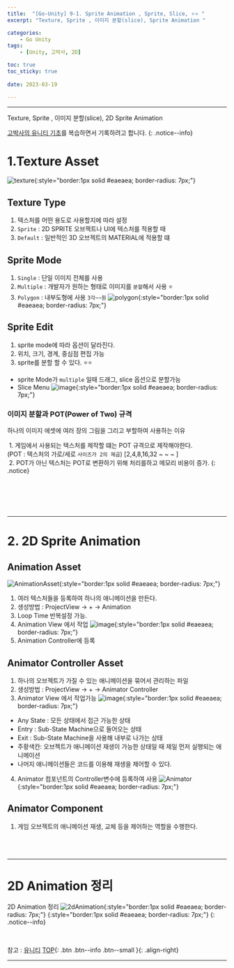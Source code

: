 ```yaml
---
title:  "[Go-Unity] 9-1. Sprite Animation , Sprite, Slice, ⭐⭐ "
excerpt: "Texture, Sprite , 이미지 분할(slice), Sprite Animation "

categories:
    - Go Unity
tags:
    - [Unity, 고박사, 2D]

toc: true
toc_sticky: true
 
date: 2023-03-19

---
```

- - -

Texture, Sprite , 이미지 분할(slice), 2D Sprite Animation 

[고박사의 유니티 기초](https://www.inflearn.com/course/%EA%B3%A0%EB%B0%95%EC%82%AC-%EC%9C%A0%EB%8B%88%ED%8B%B0-%EA%B8%B0%EC%B4%88/dashboard)를 복습하면서 기록하려고 합니다. 
{: .notice--info}


# 1.Texture Asset  
![texture](https://user-images.githubusercontent.com/96651722/226171696-b7bd7712-4450-47e2-a260-9568635a1ac3.png){:style="border:1px solid #eaeaea; border-radius: 7px;"}  

##  Texture Type
1.  텍스처를 어떤 용도로 사용할지에 따라 설정
2.  `Sprite`  :   2D SPRITE 오브젝트나 UI에 텍스처를 적용할 때
3.  `Default` : 일반적인 3D 오브젝트의 MATERIAL에 적용할 떄

## Sprite Mode
1.  `Single` : 단일 이미지 전체를 사용
2.  `Multiple` : 개발자가 원하는 형태로 이미지를 `분할`해서 사용 ⭐
3.  `Polygon` : 내부도형에 사용  `3각~~원`
![polygon](https://user-images.githubusercontent.com/96651722/226173039-05f9df6a-f819-4efd-91cf-09a0f1a8e2b2.png){:style="border:1px solid #eaeaea; border-radius: 7px;"}

##  Sprite Edit
1.  sprite mode에 따라 옵션이 달라진다.
2. 위치, 크기, 경계, 중심점 편집 가능
3.  sprite를 분할 할 수 있다. ⭐⭐
-   sprite Mode가 `multiple` 일때 드래그, slice 옵션으로 분할가능
-   Slice Menu
![image](https://user-images.githubusercontent.com/96651722/226172034-10178f05-3536-49e1-893f-5a9d36bd22ed.png){:style="border:1px solid #eaeaea; border-radius: 7px;"}

### 이미지 분할과 POT(Power of Two) 규격  
 하나의 이미지 에셋에 여러 장의 그림을 그리고 부할하여 사용하는 이유  
   

&nbsp;1.  게임에서 사용되는 텍스처를 제작할 떄는 POT 규격으로 제작해야한다.  
(POT : 텍스처의 가로/세로 `사이즈가 2의 제곱`) [2,4,8,16,32 ~ ~ ~ ]   
&nbsp;2.  POT가 아닌 텍스처는 POT로 변환하기 위해 처리를하고 메모리 비용이 증가.
{: .notice}

<br><br><br><br>

---
# 2. 2D Sprite Animation  

##  Animation Asset  
![AnimationAsset](https://user-images.githubusercontent.com/96651722/226332068-7029eec4-b804-42c3-b35f-4ccbd98ab594.png){:style="border:1px solid #eaeaea; border-radius: 7px;"}  
1.  여러 텍스처들을 등록하여 하나의 애니메이션을 만든다.
2.  생성방법 : ProjectView -> + -> Animation
3.  Loop Time 반복설정 가능.
4.  Animation View 에서 작업
![image](https://user-images.githubusercontent.com/96651722/226331532-7d3df166-086d-4fdf-82fd-793c9a36d59c.png){:style="border:1px solid #eaeaea; border-radius: 7px;"}  
5.  Animation Controller에 등록
 
##  Animator Controller Asset  
1.  하나의 오브젝트가 가질 수 있는 애니메이션을 묶어서 관리하는 파일
2.  생성방법 : ProjectView -> + -> Animator Controller
3.  Animator View 에서 작업가능
![image](https://user-images.githubusercontent.com/96651722/226333100-51536b98-add7-41cc-8354-744bda5b6045.png){:style="border:1px solid #eaeaea; border-radius: 7px;"}  
-   Any State : 모든 상태에서 접근 가능한 상태
-   Entry  : Sub-State Machine으로 들어오는 상태
-   Exit   : Sub-State Machine을 사용해 내부로 나가는 상태
-   주황색칸: 오브젝트가 애니메이션 재생이 가능한 상태일 때 제일 먼저 실행되는 애니메이션
-   나머지 애니메이션들은 코드를 이용해 재생을 제어할 수 있다.  
4. Animator 컴포넌트의 Controller변수에 등록하여 사용
![Animator](https://user-images.githubusercontent.com/96651722/226333504-32b60798-6fa0-4460-90a5-78388ad10b1e.png){:style="border:1px solid #eaeaea; border-radius: 7px;"}

##  Animator Component 
1. 게임 오브젝트의 애니메이션 재생, 교체 등을 제어하는 역할을 수행한다.
<br><br><br><br>

---
# 2D Animation 정리

2D Animation 정리
![2dAnimation](https://user-images.githubusercontent.com/96651722/226339019-bc2c02d7-254e-473f-aded-07657cbbf72a.png){:style="border:1px solid #eaeaea; 
border-radius: 7px;"}
{:style="border:1px solid #eaeaea; border-radius: 7px;"}
{: .notice--info}

<br>

참고 : [유니티](https://docs.unity3d.com/kr/)
[TOP](#){: .btn .btn--info .btn--small }{: .align-right}
<br>
- - -
